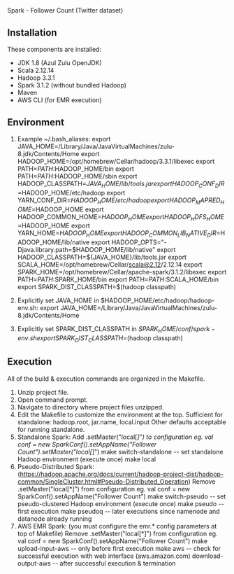 ##
Spark - Follower Count (Twitter dataset)

Installation
------------
These components are installed:
- JDK 1.8 (Azul Zulu OpenJDK)
- Scala 2.12.14
- Hadoop 3.3.1
- Spark 3.1.2 (without bundled Hadoop)
- Maven
- AWS CLI (for EMR execution)

Environment
-----------
1) Example ~/.bash_aliases:
   export JAVA_HOME=/Library/Java/JavaVirtualMachines/zulu-8.jdk/Contents/Home
   export HADOOP_HOME=/opt/homebrew/Cellar/hadoop/3.3.1/libexec
   export PATH=$PATH:$HADOOP_HOME/bin
   export PATH=$PATH:$HADOOP_HOME/sbin
   export HADOOP_CLASSPATH=${JAVA_HOME}/lib/tools.jar
   export HADOOP_CONF_DIR=$HADOOP_HOME/etc/hadoop
   export YARN_CONF_DIR=$HADOOP_HOME/etc/hadoop
   export HADOOP_MAPRED_HOME=$HADOOP_HOME
   export HADOOP_COMMON_HOME=$HADOOP_HOME
   export HADOOP_HDFS_HOME=$HADOOP_HOME
   export YARN_HOME=$HADOOP_HOME
   export HADOOP_COMMON_LIB_NATIVE_DIR=$HADOOP_HOME/lib/native
   export HADOOP_OPTS="-Djava.library.path=$HADOOP_HOME/lib/native"
   export HADOOP_CLASSPATH=${JAVA_HOME}/lib/tools.jar
   export SCALA_HOME=/opt/homebrew/Cellar/scala@2.12/2.12.14
   export SPARK_HOME=/opt/homebrew/Cellar/apache-spark/3.1.2/libexec
   export PATH=$PATH:$SPARK_HOME/bin
   export PATH=$PATH:$SCALA_HOME/bin
   export SPARK_DIST_CLASSPATH=$(hadoop classpath)


2) Explicitly set JAVA_HOME in $HADOOP_HOME/etc/hadoop/hadoop-env.sh:
   export JAVA_HOME=/Library/Java/JavaVirtualMachines/zulu-8.jdk/Contents/Home

3) Explicitly set SPARK_DIST_CLASSPATH in $SPARK_HOME/conf/spark-env.sh
   export SPARK_DIST_CLASSPATH=$(hadoop classpath)

Execution
---------
All of the build & execution commands are organized in the Makefile.
1) Unzip project file.
2) Open command prompt.
3) Navigate to directory where project files unzipped.
4) Edit the Makefile to customize the environment at the top.
    Sufficient for standalone: hadoop.root, jar.name, local.input
    Other defaults acceptable for running standalone.
5) Standalone Spark:
    Add .setMaster("local[*]") to configuration
    eg. val conf = new SparkConf().setAppName("Follower Count").setMaster("local[*]")
    make switch-standalone		-- set standalone Hadoop environment (execute once)
    make local
6) Pseudo-Distributed Spark: (https://hadoop.apache.org/docs/current/hadoop-project-dist/hadoop-common/SingleCluster.html#Pseudo-Distributed_Operation)
    Remove .setMaster("local[*]") from configuration
    eg. val conf = new SparkConf().setAppName("Follower Count")
    make switch-pseudo			-- set pseudo-clustered Hadoop environment (execute once)
    make pseudo					-- first execution
    make pseudoq				-- later executions since namenode and datanode already running 
7) AWS EMR Spark: (you must configure the emr.* config parameters at top of Makefile)
    Remove .setMaster("local[*]") from configuration
    eg. val conf = new SparkConf().setAppName("Follower Count")
    make upload-input-aws		-- only before first execution
    make aws					-- check for successful execution with web interface (aws.amazon.com)
    download-output-aws			-- after successful execution & termination
